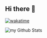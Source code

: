 ## Hi there 👋

[![wakatime](https://wakatime.com/badge/user/6db675ed-0647-4a57-9a1d-1143f000ae68.svg)](https://wakatime.com/@6db675ed-0647-4a57-9a1d-1143f000ae68)

<img align="center" src="https://github-readme-stats.vercel.app/api?username=StasioXD&include_all_commits=true&count_private=true&show_icons=true&line_height=20&title_color=45ecff&icon_color=45ecff&text_color=A1A1A1&bg_color=0,262d3d" alt="my Github Stats"/>

